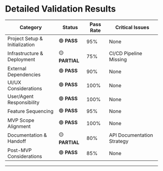 # Detailed Validation Results

| **Category** | **Status** | **Pass Rate** | **Critical Issues** |
|--------------|------------|---------------|-------------------|
| Project Setup & Initialization | 🟢 **PASS** | 95% | None |
| Infrastructure & Deployment | 🟡 **PARTIAL** | 75% | CI/CD Pipeline Missing |
| External Dependencies | 🟢 **PASS** | 90% | None |
| UI/UX Considerations | 🟢 **PASS** | 100% | None |
| User/Agent Responsibility | 🟢 **PASS** | 100% | None |
| Feature Sequencing | 🟢 **PASS** | 95% | None |
| MVP Scope Alignment | 🟢 **PASS** | 100% | None |
| Documentation & Handoff | 🟡 **PARTIAL** | 80% | API Documentation Strategy |
| Post-MVP Considerations | 🟢 **PASS** | 85% | None |

---
